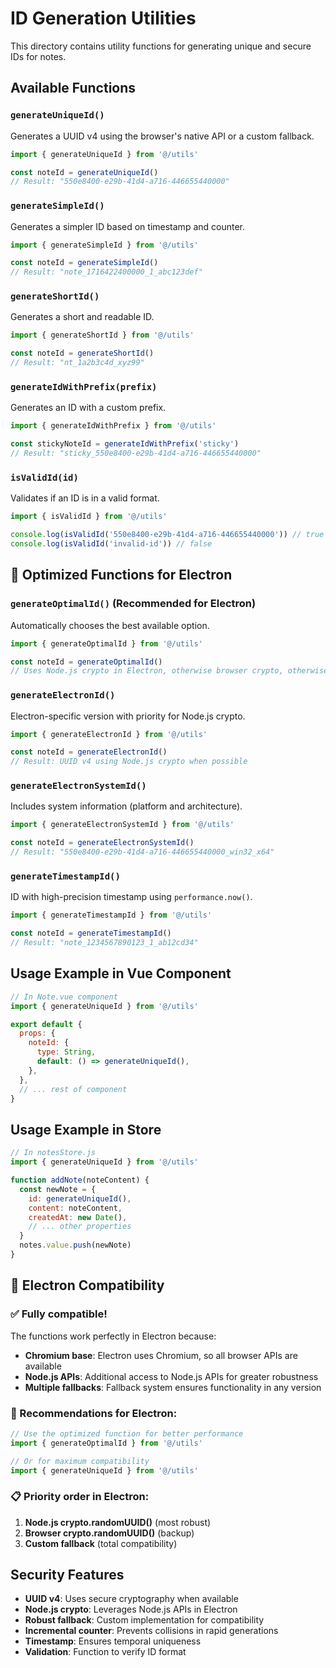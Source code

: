 # ID Generation Utilities

This directory contains utility functions for generating unique and secure IDs for notes.

## Available Functions

### `generateUniqueId()`

Generates a UUID v4 using the browser's native API or a custom fallback.

```javascript
import { generateUniqueId } from '@/utils'

const noteId = generateUniqueId()
// Result: "550e8400-e29b-41d4-a716-446655440000"
```

### `generateSimpleId()`

Generates a simpler ID based on timestamp and counter.

```javascript
import { generateSimpleId } from '@/utils'

const noteId = generateSimpleId()
// Result: "note_1716422400000_1_abc123def"
```

### `generateShortId()`

Generates a short and readable ID.

```javascript
import { generateShortId } from '@/utils'

const noteId = generateShortId()
// Result: "nt_1a2b3c4d_xyz99"
```

### `generateIdWithPrefix(prefix)`

Generates an ID with a custom prefix.

```javascript
import { generateIdWithPrefix } from '@/utils'

const stickyNoteId = generateIdWithPrefix('sticky')
// Result: "sticky_550e8400-e29b-41d4-a716-446655440000"
```

### `isValidId(id)`

Validates if an ID is in a valid format.

```javascript
import { isValidId } from '@/utils'

console.log(isValidId('550e8400-e29b-41d4-a716-446655440000')) // true
console.log(isValidId('invalid-id')) // false
```

## 🚀 Optimized Functions for Electron

### `generateOptimalId()` (Recommended for Electron)

Automatically chooses the best available option.

```javascript
import { generateOptimalId } from '@/utils'

const noteId = generateOptimalId()
// Uses Node.js crypto in Electron, otherwise browser crypto, otherwise fallback
```

### `generateElectronId()`

Electron-specific version with priority for Node.js crypto.

```javascript
import { generateElectronId } from '@/utils'

const noteId = generateElectronId()
// Result: UUID v4 using Node.js crypto when possible
```

### `generateElectronSystemId()`

Includes system information (platform and architecture).

```javascript
import { generateElectronSystemId } from '@/utils'

const noteId = generateElectronSystemId()
// Result: "550e8400-e29b-41d4-a716-446655440000_win32_x64"
```

### `generateTimestampId()`

ID with high-precision timestamp using `performance.now()`.

```javascript
import { generateTimestampId } from '@/utils'

const noteId = generateTimestampId()
// Result: "note_1234567890123_1_ab12cd34"
```

## Usage Example in Vue Component

```javascript
// In Note.vue component
import { generateUniqueId } from '@/utils'

export default {
  props: {
    noteId: {
      type: String,
      default: () => generateUniqueId(),
    },
  },
  // ... rest of component
}
```

## Usage Example in Store

```javascript
// In notesStore.js
import { generateUniqueId } from '@/utils'

function addNote(noteContent) {
  const newNote = {
    id: generateUniqueId(),
    content: noteContent,
    createdAt: new Date(),
    // ... other properties
  }
  notes.value.push(newNote)
}
```

## 🔧 Electron Compatibility

### ✅ Fully compatible!

The functions work perfectly in Electron because:

- **Chromium base**: Electron uses Chromium, so all browser APIs are available
- **Node.js APIs**: Additional access to Node.js APIs for greater robustness
- **Multiple fallbacks**: Fallback system ensures functionality in any version

### 🎯 Recommendations for Electron:

```javascript
// Use the optimized function for better performance
import { generateOptimalId } from '@/utils'

// Or for maximum compatibility
import { generateUniqueId } from '@/utils'
```

### 📋 Priority order in Electron:

1. **Node.js crypto.randomUUID()** (most robust)
2. **Browser crypto.randomUUID()** (backup)
3. **Custom fallback** (total compatibility)

## Security Features

- **UUID v4**: Uses secure cryptography when available
- **Node.js crypto**: Leverages Node.js APIs in Electron
- **Robust fallback**: Custom implementation for compatibility
- **Incremental counter**: Prevents collisions in rapid generations
- **Timestamp**: Ensures temporal uniqueness
- **Validation**: Function to verify ID format
